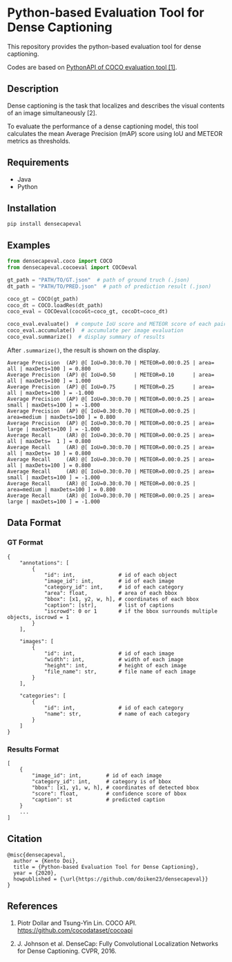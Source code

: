 # Python-based Evaluation Tool for Dense Captioning

This repository provides the python-based evaluation tool for dense captioning.

Codes are based on [PythonAPI of COCO evaluation tool [1]](https://github.com/cocodataset/cocoapi/tree/master/PythonAPI).

## Description

Dense captioning is the task that localizes and describes the visual contents of an image simultaneously [2].

To evaluate the performance of a dense captioning model, this tool calculates the mean Average Precision (mAP) score using IoU and METEOR metrics as thresholds.

## Requirements

- Java
- Python

## Installation

```
pip install densecapeval
```

## Examples

```python
from densecapeval.coco import COCO
from densecapeval.cocoeval import COCOeval

gt_path = "PATH/TO/GT.json"  # path of ground truch (.json)
dt_path = "PATH/TO/PRED.json"  # path of prediction result (.json)

coco_gt = COCO(gt_path)
coco_dt = COCO.loadRes(dt_path)
coco_eval = COCOeval(cocoGt=coco_gt, cocoDt=coco_dt)

coco_eval.evaluate()  # compute IoU score and METEOR score of each pair of bbox and caption per image
coco_eval.accumulate()  # accumulate per image evaluation
coco_eval.summarize()  # display summary of results
```

After `.summarize()`, the result is shown on the display.

```
Average Precision  (AP) @[ IoU=0.30:0.70 | METEOR=0.00:0.25 | area=   all | maxDets=100 ] = 0.800
Average Precision  (AP) @[ IoU=0.50      | METEOR=0.10      | area=   all | maxDets=100 ] = 1.000
Average Precision  (AP) @[ IoU=0.75      | METEOR=0.25      | area=   all | maxDets=100 ] = -1.000
Average Precision  (AP) @[ IoU=0.30:0.70 | METEOR=0.00:0.25 | area= small | maxDets=100 ] = -1.000
Average Precision  (AP) @[ IoU=0.30:0.70 | METEOR=0.00:0.25 | area=medium | maxDets=100 ] = 0.800
Average Precision  (AP) @[ IoU=0.30:0.70 | METEOR=0.00:0.25 | area= large | maxDets=100 ] = -1.000
Average Recall     (AR) @[ IoU=0.30:0.70 | METEOR=0.00:0.25 | area=   all | maxDets=  1 ] = 0.800
Average Recall     (AR) @[ IoU=0.30:0.70 | METEOR=0.00:0.25 | area=   all | maxDets= 10 ] = 0.800
Average Recall     (AR) @[ IoU=0.30:0.70 | METEOR=0.00:0.25 | area=   all | maxDets=100 ] = 0.800
Average Recall     (AR) @[ IoU=0.30:0.70 | METEOR=0.00:0.25 | area= small | maxDets=100 ] = -1.000
Average Recall     (AR) @[ IoU=0.30:0.70 | METEOR=0.00:0.25 | area=medium | maxDets=100 ] = 0.800
Average Recall     (AR) @[ IoU=0.30:0.70 | METEOR=0.00:0.25 | area= large | maxDets=100 ] = -1.000
```

## Data Format

### GT Format

```
{
    "annotations": [
        {
            "id": int,              # id of each object
            "image_id": int,        # id of each image
            "category_id": int,     # id of each category
            "area": float,          # area of each bbox
            "bbox": [x1, y2, w, h], # coordinates of each bbox
            "caption": [str],       # list of captions
            "iscrowd": 0 or 1       # if the bbox surrounds multiple objects, iscrowd = 1
        }
    ],

    "images": [
        {
            "id": int,              # id of each image
            "width": int,           # width of each image
            "height": int,          # height of each image
            "file_name": str,       # file name of each image
        }
    ],

    "categories": [
        {
            "id": int,              # id of each category
            "name": str,            # name of each category
        }
    ]
}
```


### Results Format

```
[
    {
        "image_id": int,        # id of each image
        "category_id": int,     # category is of bbox
        "bbox": [x1, y1, w, h], # coordinates of detected bbox
        "score": float,         # confidence score of bbox
        "caption": st           # predicted caption
    }
    ...
]
```


## Citation

```
@misc{densecapeval,
  author = {Kento Doi},
  title = {Python-based Evaluation Tool for Dense Captioning},
  year = {2020},
  howpublished = {\url{https://github.com/doiken23/densecapeval}}
}
```


## References

1. Piotr Dollar and Tsung-Yin Lin. COCO API. https://github.com/cocodataset/cocoapi

2. J. Johnson et al. DenseCap: Fully Convolutional Localization Networks for Dense Captioning. CVPR, 2016.
